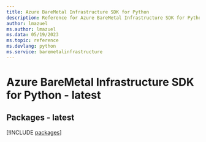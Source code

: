 ```yaml
---
title: Azure BareMetal Infrastructure SDK for Python
description: Reference for Azure BareMetal Infrastructure SDK for Python
author: lmazuel
ms.author: lmazuel
ms.data: 05/19/2023
ms.topic: reference
ms.devlang: python
ms.service: baremetalinfrastructure
---
```

# Azure BareMetal Infrastructure SDK for Python - latest
## Packages - latest
[!INCLUDE [packages](baremetal-infrastructure-index.md)]